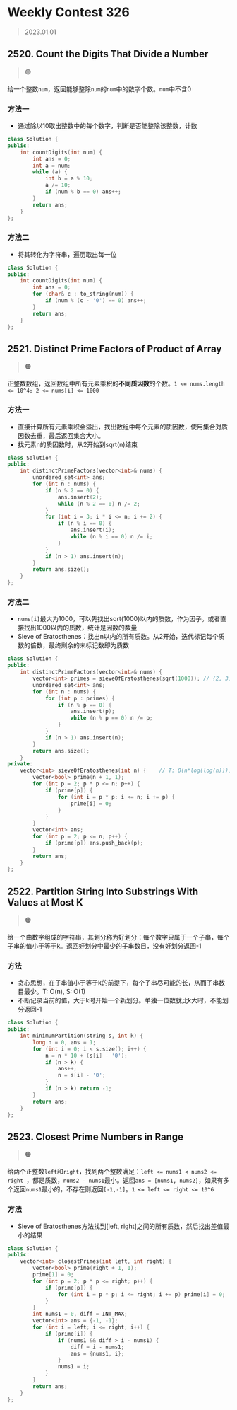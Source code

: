 # Weekly Contest 326
> 2023.01.01

## 2520. Count the Digits That Divide a Number

> :green_circle:

给一个整数`num`，返回能够整除`num`的`num`中的数字个数。`num`中不含0

### 方法一

- 通过除以10取出整数中的每个数字，判断是否能整除该整数，计数

```cpp
class Solution {
public:
    int countDigits(int num) {
        int ans = 0;
        int a = num;
        while (a) {
            int b = a % 10;
            a /= 10;
            if (num % b == 0) ans++;
        }
        return ans;
    }
};
```

### 方法二

- 将其转化为字符串，遍历取出每一位

```cpp
class Solution {
public:
    int countDigits(int num) {
        int ans = 0;
        for (char& c : to_string(num)) {
            if (num % (c - '0') == 0) ans++;
        }
        return ans;
    }
};
```

## 2521. Distinct Prime Factors of Product of Array

> :orange_circle:

正整数数组，返回数组中所有元素乘积的**不同质因数**的个数。`1 <= nums.length <= 10^4; 2 <= nums[i] <= 1000`

### 方法一

- 直接计算所有元素乘积会溢出，找出数组中每个元素的质因数，使用集合对质因数去重，最后返回集合大小。
- 找元素n的质因数时，从2开始到sqrt(n)结束

```cpp
class Solution {
public:
    int distinctPrimeFactors(vector<int>& nums) {
        unordered_set<int> ans;
        for (int n : nums) {
            if (n % 2 == 0) {
                ans.insert(2);
                while (n % 2 == 0) n /= 2;
            }
            for (int i = 3; i * i <= n; i += 2) {
                if (n % i == 0) {
                    ans.insert(i);
                    while (n % i == 0) n /= i;
                }
            }
            if (n > 1) ans.insert(n);
        }
        return ans.size();
    }
};
```

### 方法二

- `nums[i]`最大为1000，可以先找出sqrt(1000)以内的质数，作为因子。或者直接找出1000以内的质数，统计是因数的数量
- Sieve of Eratosthenes：找出n以内的所有质数。从2开始，迭代标记每个质数的倍数，最终剩余的未标记数即为质数

```cpp
class Solution {
public:
    int distinctPrimeFactors(vector<int>& nums) {
        vector<int> primes = sieveOfEratosthenes(sqrt(1000)); // {2, 3, 5, 7, 11, 13, 17, 19, 23, 29, 31}
        unordered_set<int> ans;
        for (int n : nums) {
            for (int p : primes) {
                if (n % p == 0) {
                    ans.insert(p);
                    while (n % p == 0) n /= p;
                }
            }
            if (n > 1) ans.insert(n);
        }
        return ans.size();
    }
private: 
    vector<int> sieveOfEratosthenes(int n) { 	// T: O(n*log(log(n))), S: O(n)
        vector<bool> prime(n + 1, 1);
        for (int p = 2; p * p <= n; p++) {
            if (prime[p]) {
                for (int i = p * p; i <= n; i += p) {
                    prime[i] = 0;
                }
            }
        }
        vector<int> ans;
        for (int p = 2; p <= n; p++) {
            if (prime[p]) ans.push_back(p);
        }
        return ans;
    }
};
```

## 2522. Partition String Into Substrings With Values at Most K

> :orange_circle:

给一个由数字组成的字符串，其划分称为好划分：每个数字只属于一个子串，每个子串的值小于等于k。返回好划分中最少的子串数目，没有好划分返回-1

### 方法

- 贪心思想，在子串值小于等于k的前提下，每个子串尽可能的长，从而子串数目最少。T: O(n), S: O(1)
- 不断记录当前的值，大于k时开始一个新划分。单独一位数就比k大时，不能划分返回-1

```cpp
class Solution {
public:
    int minimumPartition(string s, int k) {
        long n = 0, ans = 1;
        for (int i = 0; i < s.size(); i++) {
            n = n * 10 + (s[i] - '0');
            if (n > k) {
                ans++;
                n = s[i] - '0';
            }
            if (n > k) return -1;
        }
        return ans;
    }
};
```

## 2523. Closest Prime Numbers in Range

> :orange_circle:

给两个正整数`left`和`right`，找到两个整数满足：`left <= nums1 < nums2 <= right `，都是质数，`nums2 - nums1`最小。返回`ans = [nums1, nums2]`，如果有多个返回`nums1`最小的，不存在则返回`[-1,-1]`。`1 <= left <= right <= 10^6`

### 方法

- Sieve of Eratosthenes方法找到[left, right]之间的所有质数，然后找出差值最小的结果

```cpp
class Solution {
public:
    vector<int> closestPrimes(int left, int right) {
        vector<bool> prime(right + 1, 1);
        prime[1] = 0;
        for (int p = 2; p * p <= right; p++) {
            if (prime[p]) {
                for (int i = p * p; i <= right; i += p) prime[i] = 0;
            }
        }
        int nums1 = 0, diff = INT_MAX;
        vector<int> ans = {-1, -1};
        for (int i = left; i <= right; i++) {
            if (prime[i]) {
                if (nums1 && diff > i - nums1) {
                    diff = i - nums1;
                    ans = {nums1, i};
                }
                nums1 = i;
            }
        }
        return ans;
    }
};
```

